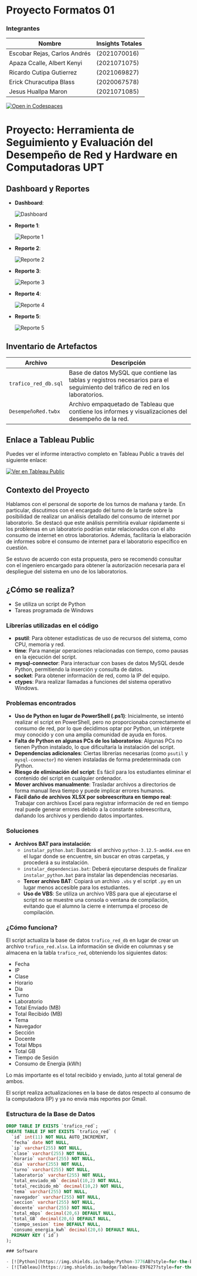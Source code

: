# Proyecto Formatos 01

### Integrantes

| Nombre                             | Insights Totales |
|------------------------------------|-------------------|
| Escobar Rejas, Carlos Andrés  | (2021070016) |
| Apaza Ccalle, Albert Kenyi   | (2021071075) |
| Ricardo Cutipa Gutierrez     | (2021069827) |
| Erick Churacutipa Blass     | (2020067578) |
| Jesus Huallpa Maron          | (2021071085) |

[![Open in Codespaces](https://classroom.github.com/assets/launch-codespace-2972f46106e565e64193e422d61a12cf1da4916b45550586e14ef0a7c637dd04.svg)](https://classroom.github.com/open-in-codespaces?assignment_repo_id=15560310)

# Proyecto: Herramienta de Seguimiento y Evaluación del Desempeño de Red y Hardware en Computadoras UPT

## Dashboard y Reportes

- **Dashboard**:
  
  ![Dashboard](images/dashboard1.png)

- **Reporte 1**:
  
  ![Reporte 1](images/reporte1.png)

- **Reporte 2**:
  
  ![Reporte 2](images/reporte2.png)

- **Reporte 3**:
  
  ![Reporte 3](images/reporte3.png)

- **Reporte 4**:
  
  ![Reporte 4](images/reporte4.png)

- **Reporte 5**:
  
  ![Reporte 5](images/reporte5.png)

## Inventario de Artefactos

| Archivo                      | Descripción                               |
|------------------------------|-------------------------------------------|
| `trafico_red_db.sql`          | Base de datos MySQL que contiene las tablas y registros necesarios para el seguimiento del tráfico de red en los laboratorios.|
| `DesempeñoRed.twbx`           | Archivo empaquetado de Tableau que contiene los informes y visualizaciones del desempeño de la red. |

## Enlace a Tableau Public

Puedes ver el informe interactivo completo en Tableau Public a través del siguiente enlace: 


[![Ver en Tableau Public](https://img.shields.io/badge/Ver_Informe_Tableau-E97627?style=for-the-badge&logo=tableau&logoColor=white)](https://public.tableau.com/app/profile/albert.kenyi.apaza.ccalle/viz/DashboardTraficodeRedUPT/DASHBOARD?publish=yes)



## Contexto del Proyecto

Hablamos con el personal de soporte de los turnos de mañana y tarde. En particular, discutimos con el encargado del turno de la tarde sobre la posibilidad de realizar un análisis detallado del consumo de internet por laboratorio. Se destacó que este análisis permitiría evaluar rápidamente si los problemas en un laboratorio podrían estar relacionados con el alto consumo de internet en otros laboratorios. Además, facilitaría la elaboración de informes sobre el consumo de internet para el laboratorio específico en cuestión.

Se estuvo de acuerdo con esta propuesta, pero se recomendó consultar con el ingeniero encargado para obtener la autorización necesaria para el despliegue del sistema en uno de los laboratorios.

## ¿Cómo se realiza?

* Se utiliza un script de Python 
* Tareas programada de Windows

### Librerías utilizadas en el código

- **psutil**: Para obtener estadísticas de uso de recursos del sistema, como CPU, memoria y red.
- **time**: Para manejar operaciones relacionadas con tiempo, como pausas en la ejecución del script.
- **mysql-connector**: Para interactuar con bases de datos MySQL desde Python, permitiendo la inserción y consulta de datos.
- **socket**: Para obtener información de red, como la IP del equipo.
- **ctypes**: Para realizar llamadas a funciones del sistema operativo Windows.


### Problemas encontrados

- **Uso de Python en lugar de PowerShell (.ps1)**: Inicialmente, se intentó realizar el script en PowerShell, pero no proporcionaba correctamente el consumo de red, por lo que decidimos optar por Python, un intérprete muy conocido y con una amplia comunidad de ayuda en foros.
- **Falta de Python en algunas PCs de los laboratorios**: Algunas PCs no tienen Python instalado, lo que dificultaría la instalación del script.
- **Dependencias adicionales**: Ciertas librerías necesarias (como `psutil` y `mysql-connector`) no vienen instaladas de forma predeterminada con Python.
- **Riesgo de eliminación del script**: Es fácil para los estudiantes eliminar el contenido del script en cualquier ordenador.
- **Mover archivos manualmente**: Trasladar archivos a directorios de forma manual lleva tiempo y puede implicar errores humanos.
- **Fácil daño de archivos XLSX por sobreescritura en tiempo real**: Trabajar con archivos Excel para registrar información de red en tiempo real puede generar errores debido a la constante sobreescritura, dañando los archivos y perdiendo datos importantes.


### Soluciones

- **Archivos BAT para instalación**:
  - `instalar_python.bat`: Buscará el archivo `python-3.12.5-amd64.exe` en el lugar donde se encuentre, sin buscar en otras carpetas, y procederá a su instalación.
  - `instalar_dependencias.bat`: Deberá ejecutarse después de finalizar `instalar_python.bat` para instalar las dependencias necesarias.
  - **Tercer archivo BAT**: Copiará un archivo `.vbs` y el script `.py` en un lugar menos accesible para los estudiantes.
  - **Uso de VBS**: Se utiliza un archivo VBS para que al ejecutarse el script no se muestre una consola o ventana de compilación, evitando que el alumno la cierre e interrumpa el proceso de compilación.

### ¿Cómo funciona?

El script actualiza la base de datos `trafico_red_db` en lugar de crear un archivo `trafico_red.xlsx`. La información se divide en columnas y se almacena en la tabla `trafico_red`, obteniendo los siguientes datos:

- Fecha
- IP
- Clase
- Horario
- Día
- Turno
- Laboratorio
- Total Enviado (MB)
- Total Recibido (MB)
- Tema
- Navegador
- Sección
- Docente
- Total Mbps
- Total GB
- Tiempo de Sesión
- Consumo de Energía (kWh)

Lo más importante es el total recibido y enviado, junto al total general de ambos. 

El script realiza actualizaciones en la base de datos respecto al consumo de la computadora (IP) y ya no envía más reportes por Gmail.

### Estructura de la Base de Datos

```sql
DROP TABLE IF EXISTS `trafico_red`;
CREATE TABLE IF NOT EXISTS `trafico_red` (
  `id` int(11) NOT NULL AUTO_INCREMENT,
  `fecha` date NOT NULL,
  `ip` varchar(255) NOT NULL,
  `clase` varchar(255) NOT NULL,
  `horario` varchar(255) NOT NULL,
  `dia` varchar(255) NOT NULL,
  `turno` varchar(255) NOT NULL,
  `laboratorio` varchar(255) NOT NULL,
  `total_enviado_mb` decimal(10,2) NOT NULL,
  `total_recibido_mb` decimal(10,2) NOT NULL,
  `tema` varchar(255) NOT NULL,
  `navegador` varchar(255) NOT NULL,
  `seccion` varchar(255) NOT NULL,
  `docente` varchar(255) NOT NULL,
  `total_mbps` decimal(20,6) DEFAULT NULL,
  `total_GB` decimal(20,6) DEFAULT NULL,
  `tiempo_sesion` time DEFAULT NULL,
  `consumo_energia_kwh` decimal(20,6) DEFAULT NULL,
  PRIMARY KEY (`id`)
);

### Software

- [![Python](https://img.shields.io/badge/Python-3776AB?style=for-the-badge&logo=python&logoColor=white)](https://www.python.org/)
- [![Tableau](https://img.shields.io/badge/Tableau-E97627?style=for-the-badge&logo=tableau&logoColor=white)](https://www.tableau.com/)

